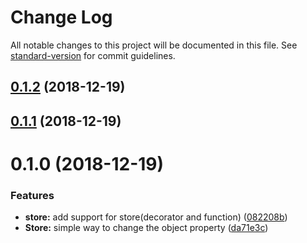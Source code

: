 # Change Log

All notable changes to this project will be documented in this file. See [standard-version](https://github.com/conventional-changelog/standard-version) for commit guidelines.

<a name="0.1.2"></a>
## [0.1.2](https://github.com/HalZhan/kiss-vuex/compare/v0.1.1...v0.1.2) (2018-12-19)



<a name="0.1.1"></a>
## [0.1.1](https://github.com/HalZhan/kiss-vuex/compare/v0.1.0...v0.1.1) (2018-12-19)



<a name="0.1.0"></a>
# 0.1.0 (2018-12-19)


### Features

* **store:** add support for store(decorator and function) ([082208b](https://github.com/HalZhan/kiss-vuex/commit/082208b))
* **Store:** simple way to change the object property ([da71e3c](https://github.com/HalZhan/kiss-vuex/commit/da71e3c))
